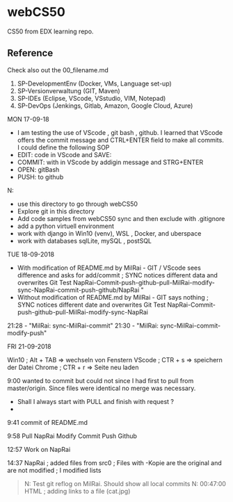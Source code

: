 # webCS50
CS50 from EDX learning repo.

## Reference
Check also out the 00_filename.md 
1.  SP-DevelopmentEnv (Docker, VMs, Language set-up)
2.  SP-Versionverwaltung (GIT, Maven)
3.  SP-IDEs (Eclipse, VScode, VSstudio, VIM, Notepad)
4.  SP-DevOps (Jenkings, Gitlab, Amazon, Google Cloud, Azure)

MON  17-09-18
- I am testing the use of VScode , git bash , github. I learned that VScode offers the commit message and CTRL+ENTER field to make all commits. I could define the following SOP
- EDIT: code in VScode and SAVE:
- COMMIT: with in VScode by addigin message and STRG+ENTER
- OPEN: gitBash
- PUSH: to github

N: 
- use this directory to go through webCS50
- Explore git in this directory
- Add code samples from webCS50 sync and then exclude with .gitignore
- add a python virtuell environment
- work with django in Win10 (venv), WSL , Docker, and uberspace
- work with databases sqlLite, mySQL , postSQL

TUE  18-09-2018
- With modification of README.md by MilRai - GIT / VScode sees difference and asks for add/commit ; SYNC notices different data and overwrites
Git Test NapRai-Commit-push-github-pull-MilRai-modify-sync-NapRai-commit-push-github/NapRai
"
- Without modification of README.md by MilRai - GIT says nothing ; SYNC notices different date and overwrites
Git Test NapRai-Commit-push-github-pull-MilRai-modify-sync-NapRai

21:28 - "MilRai: sync-MilRai-commit" 
21:30 - "MilRai: sync-MilRai-commit-modify-push"


FRI 21-09-2018

Win10 ; Alt + TAB => wechseln von Fenstern
VScode ; CTR + s => speichern der Datei
Chrome ; CTR + r => Seite neu laden

9:00  wanted to commit but could not since I had first to pull from master/origin. Since files were identical no merge was necessary.
* Shall I always start with PULL and finish with request ?
* 
9:41 commit of README.md

9:58 Pull NapRai Modify Commit Push Github

12:57 Work on NapRai

14:37 NapRai ; added files from src0 ; Files with -Kopie are the original and are not modified ; I modified lists

>N: Test git reflog on MilRai. Should show all local commits
>N: 00:47:00	HTML ; adding links to a file (cat.jpg)
